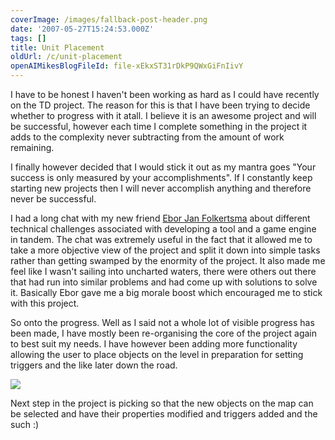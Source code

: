 ```yaml
---
coverImage: /images/fallback-post-header.png
date: '2007-05-27T15:24:53.000Z'
tags: []
title: Unit Placement
oldUrl: /c/unit-placement
openAIMikesBlogFileId: file-xEkxST31rDkP9QWxGiFnIivY
---
```


I have to be honest I haven't been working as hard as I could have recently on the TD project. The reason for this is that I have been trying to decide whether to progress with it atall. I believe it is an awesome project and will be successful, however each time I complete something in the project it adds to the complexity never subtracting from the amount of work remaining.

<!-- more -->

I finally however decided that I would stick it out as my mantra goes "Your success is only measured by your accomplishments". If I constantly keep starting new projects then I will never accomplish anything and therefore never be successful.

I had a long chat with my new friend [Ebor Jan Folkertsma](https://www.folkertsma.net/) about different technical challenges associated with developing a tool and a game engine in tandem. The chat was extremely useful in the fact that it allowed me to take a more objective view of the project and split it down into simple tasks rather than getting swamped by the enormity of the project. It also made me feel like I wasn't sailing into uncharted waters, there were others out there that had run into similar problems and had come up with solutions to solve it. Basically Ebor gave me a big morale boost which encouraged me to stick with this project.

So onto the progress. Well as I said not a whole lot of visible progress has been made, I have mostly been re-organising the core of the project again to best suit my needs. I have however been adding more functionality allowing the user to place objects on the level in preparation for setting triggers and the like later down the road.

[![](https://www.mikecann.blog/Work/TDProject/engine05.jpg)](https://www.mikecann.blog/Work/TDProject/engine05.jpg)

Next step in the project is picking so that the new objects on the map can be selected and have their properties modified and triggers added and the such :)
